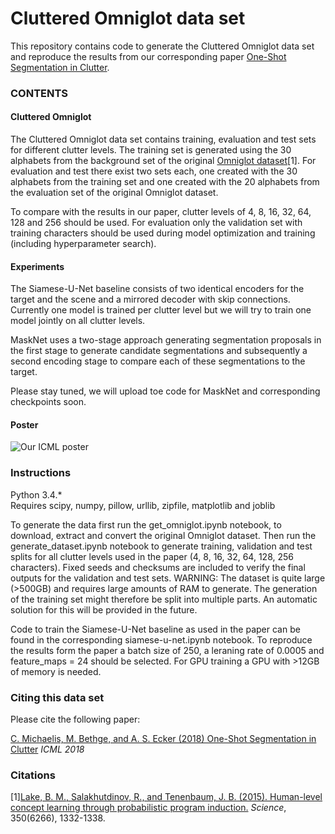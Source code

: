 # Cluttered Omniglot data set

This repository contains code to generate the Cluttered Omniglot data set and reproduce the results from our corresponding paper [One-Shot Segmentation in Clutter](https://arxiv.org/abs/1803.09597).


### CONTENTS

#### Cluttered Omniglot
The Cluttered Omniglot data set contains training, evaluation and test sets for different clutter levels. The training set is generated using the 30 alphabets from the background set of the original [Omniglot dataset](https://github.com/brendenlake/omniglot)[1]. For evaluation and test there exist two sets each, one created with the 30 alphabets from the training set and one created with the 20 alphabets from the evaluation set of the original Omniglot dataset. 

To compare with the results in our paper, clutter levels of 4, 8, 16, 32, 64, 128 and 256 should be used. For evaluation only the validation set with training characters should be used during model optimization and training (including hyperparameter search).

#### Experiments
The Siamese-U-Net baseline consists of two identical encoders for the target and the scene and a mirrored decoder with skip connections. Currently one model is trained per clutter level but we will try to train one model jointly on all clutter levels. 

MaskNet uses a two-stage approach generating segmentation proposals in the first stage to generate candidate segmentations and subsequently a second encoding stage to compare each of these segmentations to the target. 

Please stay tuned, we will upload toe code for MaskNet and corresponding checkpoints soon.

#### Poster
![Our ICML poster](poster.png)

### Instructions

Python 3.4.*   
Requires scipy, numpy, pillow, urllib, zipfile, matplotlib and joblib    

To generate the data first run the get_omniglot.ipynb notebook, to download, extract and convert the original Omniglot dataset. Then run the generate_dataset.ipynb notebook to generate training, validation and test splits for all clutter levels used in the paper (4, 8, 16, 32, 64, 128, 256 characters). Fixed seeds and checksums are included to verify the final outputs for the validation and test sets.
WARNING: The dataset is quite large (>500GB) and requires large amounts of RAM to generate. The generation of the training set might therefore be split into multiple parts. An automatic solution for this will be provided in the future.

Code to train the Siamese-U-Net baseline as used in the paper can be found in the corresponding siamese-u-net.ipynb notebook. To reproduce the results form the paper a batch size of 250, a leraning rate of 0.0005 and feature_maps = 24 should be selected. For GPU training a GPU with >12GB of memory is needed.


### Citing this data set
Please cite the following paper:

[C. Michaelis, M. Bethge, and A. S. Ecker (2018) One-Shot Segmentation in Clutter](https://arxiv.org/abs/1803.09597)
_ICML 2018_


### Citations
[1][Lake, B. M., Salakhutdinov, R., and Tenenbaum, J. B. (2015). Human-level concept learning through probabilistic program induction.](http://www.sciencemag.org/content/350/6266/1332.short) _Science_, 350(6266), 1332-1338.
